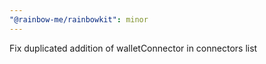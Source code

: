 ```yaml
---
"@rainbow-me/rainbowkit": minor
---
```


Fix duplicated addition of walletConnector in connectors list
